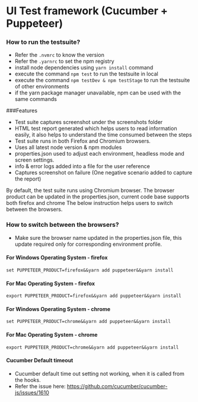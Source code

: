 # UI Test framework (Cucumber + Puppeteer)

### How to run the testsuite?

* Refer the `.nvmrc` to know the version
* Refer the `.yarnrc` to set the npm registry
* install node dependencies using `yarn install` command
* execute the command `npm test` to run the testsuite in local
* execute the command `npm testDev & npm testStage` to run the testsuite of other environments
* if the yarn package manager unavailable, npm can be used with the same commands

###Features
* Test suite captures screenshot under the screenshots folder
* HTML test report generated which helps users to read information easily, it also helps to understand the time consumed between the steps
* Test suite runs in both Firefox and Chromium browsers.
* Uses all latest node version & npm modules
* properties.json used to adjust each environment, headless mode and screen settings.
* info & error logs added into a file for the user reference
* Captures screenshot on failure (One negative scenario added to capture the report)

By default, the test suite runs using Chromium browser. The browser product can be updated in the properties.json, current code base supports both firefox and chrome
The below instruction helps users to switch between the browsers.

### How to switch between the browsers?

* Make sure the browser name updated in the properties.json file, this update required only for corresponding environment profile.

#### For Windows Operating System - firefox
`set PUPPETEER_PRODUCT=firefox&&yarn add puppeteer&&yarn install`
#### For Mac Operating System - firefox
`export PUPPETEER_PRODUCT=firefox&&yarn add puppeteer&&yarn install`
#### For Windows Operating System - chrome
`set PUPPETEER_PRODUCT=chrome&&yarn add puppeteer&&yarn install`
#### For Mac Operating System - chrome
`export PUPPETEER_PRODUCT=chrome&&yarn add puppeteer&&yarn install`

#### Cucumber Default timeout
* Cucumber default time out setting not working, when it is called from the hooks.
* Refer the issue here: https://github.com/cucumber/cucumber-js/issues/1610
